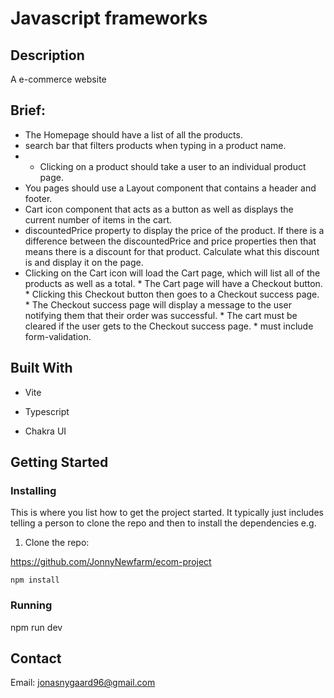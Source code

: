 # Javascript frameworks


## Description

A e-commerce website
## Brief:
 * The Homepage should have a list of all the products.
* search bar that filters products when typing in a product name.
* *  Clicking on a product should take a user to an individual product page.
 * You pages should use a Layout component that contains a header and footer.
* Cart icon component that acts as a button as well as displays the current number of items in the cart.
*  discountedPrice property to display the price of the product. If there is a difference between the discountedPrice and price properties then that means there is a discount for that product. Calculate what this discount is and display it on the page.
*   Clicking on the Cart icon will load the Cart page, which will list all of the products as well as a total.
            *    The Cart page will have a Checkout button.
              *  Clicking this Checkout button then goes to a Checkout success page.
              *  The Checkout success page will display a message to the user notifying them that their order was successful.
              *  The cart must be cleared if the user gets to the Checkout success page.
              *  must include form-validation.

## Built With

* Vite 

* Typescript 

* Chakra UI 


## Getting Started

### Installing

This is where you list how to get the project started. It typically just includes telling a person to clone the repo and then to install the dependencies e.g.

1. Clone the repo:

https://github.com/JonnyNewfarm/ecom-project


```
npm install
```

### Running

npm run dev



## Contact

Email: jonasnygaard96@gmail.com

